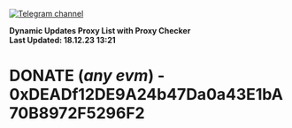 [![Telegram channel](https://img.shields.io/endpoint?url=https://runkit.io/damiankrawczyk/telegram-badge/branches/master?url=https://t.me/n4z4v0d)](https://t.me/n4z4v0d) 

**Dynamic Updates Proxy List with Proxy Checker**  
**Last Updated: 18.12.23 13:21**

# DONATE (_any evm_) - 0xDEADf12DE9A24b47Da0a43E1bA70B8972F5296F2
